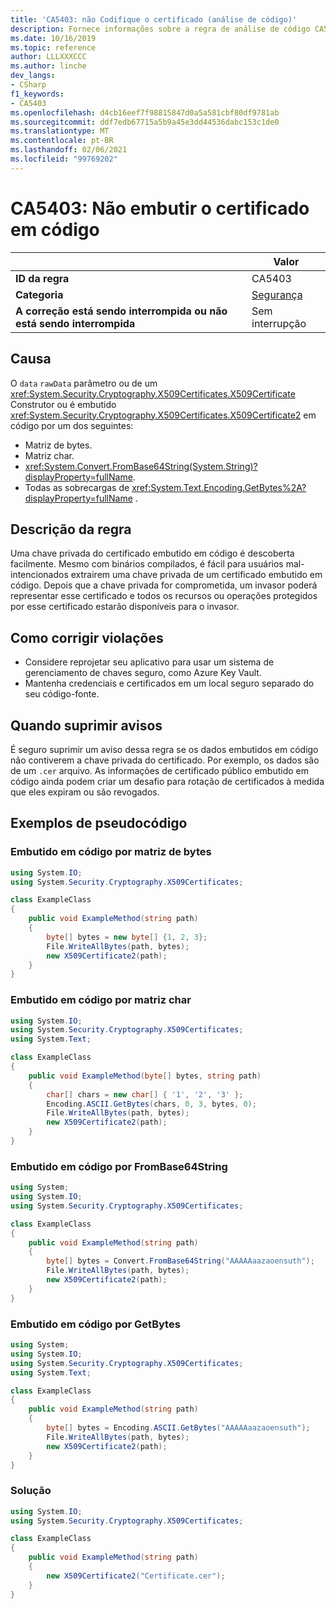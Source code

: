 ```yaml
---
title: 'CA5403: não Codifique o certificado (análise de código)'
description: Fornece informações sobre a regra de análise de código CA5403, incluindo causas, como corrigir violações e quando suprimir.
ms.date: 10/16/2019
ms.topic: reference
author: LLLXXXCCC
ms.author: linche
dev_langs:
- CSharp
f1_keywords:
- CA5403
ms.openlocfilehash: d4cb16eef7f98815847d0a5a581cbf80df9781ab
ms.sourcegitcommit: ddf7edb67715a5b9a45e3dd44536dabc153c1de0
ms.translationtype: MT
ms.contentlocale: pt-BR
ms.lasthandoff: 02/06/2021
ms.locfileid: "99769202"
---
```

# <a name="ca5403-do-not-hard-code-certificate"></a>CA5403: Não embutir o certificado em código

| | Valor |
|-|-|
| **ID da regra** |CA5403|
| **Categoria** |[Segurança](security-warnings.md)|
| **A correção está sendo interrompida ou não está sendo interrompida** |Sem interrupção|

## <a name="cause"></a>Causa

O `data` `rawData` parâmetro ou de um <xref:System.Security.Cryptography.X509Certificates.X509Certificate> Construtor ou é embutido <xref:System.Security.Cryptography.X509Certificates.X509Certificate2> em código por um dos seguintes:

- Matriz de bytes.
- Matriz char.
- <xref:System.Convert.FromBase64String(System.String)?displayProperty=fullName>.
- Todas as sobrecargas de <xref:System.Text.Encoding.GetBytes%2A?displayProperty=fullName> .

## <a name="rule-description"></a>Descrição da regra

Uma chave privada do certificado embutido em código é descoberta facilmente. Mesmo com binários compilados, é fácil para usuários mal-intencionados extrairem uma chave privada de um certificado embutido em código. Depois que a chave privada for comprometida, um invasor poderá representar esse certificado e todos os recursos ou operações protegidos por esse certificado estarão disponíveis para o invasor.

## <a name="how-to-fix-violations"></a>Como corrigir violações

- Considere reprojetar seu aplicativo para usar um sistema de gerenciamento de chaves seguro, como Azure Key Vault.
- Mantenha credenciais e certificados em um local seguro separado do seu código-fonte.

## <a name="when-to-suppress-warnings"></a>Quando suprimir avisos

É seguro suprimir um aviso dessa regra se os dados embutidos em código não contiverem a chave privada do certificado. Por exemplo, os dados são de um `.cer` arquivo. As informações de certificado público embutido em código ainda podem criar um desafio para rotação de certificados à medida que eles expiram ou são revogados.

## <a name="pseudo-code-examples"></a>Exemplos de pseudocódigo

### <a name="hard-coded-by-byte-array"></a>Embutido em código por matriz de bytes

```csharp
using System.IO;
using System.Security.Cryptography.X509Certificates;

class ExampleClass
{
    public void ExampleMethod(string path)
    {
        byte[] bytes = new byte[] {1, 2, 3};
        File.WriteAllBytes(path, bytes);
        new X509Certificate2(path);
    }
}
```

### <a name="hard-coded-by-char-array"></a>Embutido em código por matriz char

```csharp
using System.IO;
using System.Security.Cryptography.X509Certificates;
using System.Text;

class ExampleClass
{
    public void ExampleMethod(byte[] bytes, string path)
    {
        char[] chars = new char[] { '1', '2', '3' };
        Encoding.ASCII.GetBytes(chars, 0, 3, bytes, 0);
        File.WriteAllBytes(path, bytes);
        new X509Certificate2(path);
    }
}
```

### <a name="hard-coded-by-frombase64string"></a>Embutido em código por FromBase64String

```csharp
using System;
using System.IO;
using System.Security.Cryptography.X509Certificates;

class ExampleClass
{
    public void ExampleMethod(string path)
    {
        byte[] bytes = Convert.FromBase64String("AAAAAaazaoensuth");
        File.WriteAllBytes(path, bytes);
        new X509Certificate2(path);
    }
}
```

### <a name="hard-coded-by-getbytes"></a>Embutido em código por GetBytes

```csharp
using System;
using System.IO;
using System.Security.Cryptography.X509Certificates;
using System.Text;

class ExampleClass
{
    public void ExampleMethod(string path)
    {
        byte[] bytes = Encoding.ASCII.GetBytes("AAAAAaazaoensuth");
        File.WriteAllBytes(path, bytes);
        new X509Certificate2(path);
    }
}
```

### <a name="solution"></a>Solução

```csharp
using System.IO;
using System.Security.Cryptography.X509Certificates;

class ExampleClass
{
    public void ExampleMethod(string path)
    {
        new X509Certificate2("Certificate.cer");
    }
}
```
